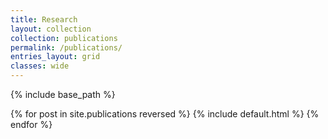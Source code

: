 ```yaml
---
title: Research
layout: collection
collection: publications
permalink: /publications/
entries_layout: grid
classes: wide
---
```


{% include base_path %}

{% for post in site.publications reversed %}
  {% include default.html %}
{% endfor %}
